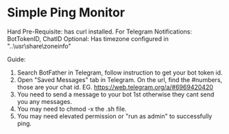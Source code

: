 # Simple Ping Monitor

Hard Pre-Requisite: has curl installed. 
For Telegram Notifications: BotTokenID, ChatID 
Optional: Has timezone configured in "..\usr\share\zoneinfo"

Guide:
1. Search BotFather in Telegram, follow instruction to get your bot token id.
2. Open "Saved Messages" tab in Telegram. On the url, find the #numbers, those are your chat id. EG. https://web.telegram.org/a/#6969420420
3. You need to send a message to your bot 1st otherwise they cant send you any messages.
4. You may need to chmod -x the .sh file.
5. You may need elevated permission or "run as admin" to successfully ping.
